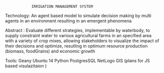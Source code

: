 				IRRIGATION MANAGEMENT SYSTEM

Technology:
	An agent based model to simulate decision making by multi agents in an environment
	resulting in an emergent phenomena	

Abstract :
	Evaluate different strategies, implementable by waterbody, 
	to supply constraint water to various agricultural farms
	in an specified area with a variety of crop mixes,
	allowing stakeholders to visualize the impact of their decisions
	and optimize, 
	resutling in optimum resource production (biomass, foodGrains)
	 and economic growth
	
	
Tools:
	Geany
	Ubuntu 14
	Python
	PostgresSQL
	NetLogo
	GIS
	(plans for JS based visulazitaion )
	
	

	
	
	
	
	
	
	
	
	
